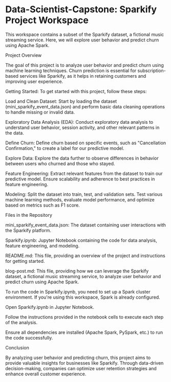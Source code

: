 # Data-Scientist-Capstone: Sparkify Project Workspace

This workspace contains a subset of the Sparkify dataset, a fictional music streaming service. Here, we will explore user behavior and predict churn using Apache Spark.

Project Overview

The goal of this project is to analyze user behavior and predict churn using machine learning techniques. Churn prediction is essential for subscription-based services like Sparkify, as it helps in retaining customers and improving user experience.

Getting Started: To get started with this project, follow these steps:

Load and Clean Dataset: Start by loading the dataset (mini_sparkify_event_data.json) and perform basic data cleaning operations to handle missing or invalid data.

Exploratory Data Analysis (EDA): Conduct exploratory data analysis to understand user behavior, session activity, and other relevant patterns in the data.

Define Churn: Define churn based on specific events, such as "Cancellation Confirmation," to create a label for our predictive model.

Explore Data: Explore the data further to observe differences in behavior between users who churned and those who stayed.

Feature Engineering: Extract relevant features from the dataset to train our predictive model. Ensure scalability and adherence to best practices in feature engineering.

Modeling: Split the dataset into train, test, and validation sets. Test various machine learning methods, evaluate model performance, and optimize based on metrics such as F1 score.

Files in the Repository

mini_sparkify_event_data.json: The dataset containing user interactions with the Sparkify platform.

Sparkify.ipynb: Jupyter Notebook containing the code for data analysis, feature engineering, and modeling.

README.md: This file, providing an overview of the project and instructions for getting started.

blog-post.md: This file, providing how we can leverage the Sparkify dataset, a fictional music streaming service, to analyze user behavior 
and predict churn using Apache Spark.

To run the code in Sparkify.ipynb, you need to set up a Spark cluster environment. If you're using this workspace, Spark is already configured.

Open Sparkify.ipynb in Jupyter Notebook.

Follow the instructions provided in the notebook cells to execute each step of the analysis.

Ensure all dependencies are installed (Apache Spark, PySpark, etc.) to run the code successfully.

Conclusion

By analyzing user behavior and predicting churn, this project aims to provide valuable insights for businesses like Sparkify. Through data-driven decision-making, companies can optimize user retention strategies and enhance overall customer experience.
